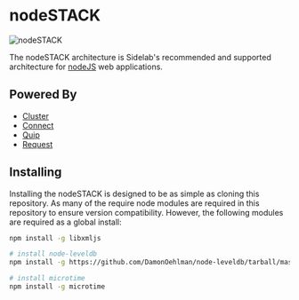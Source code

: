# nodeSTACK

![nodeSTACK](https://github.com/sidelab/nodestack/raw/master/assets/nodestack.png)

The nodeSTACK architecture is Sidelab's recommended and supported architecture for [nodeJS](http://nodejs.org/) web applications.  

## Powered By

- [Cluster](https://github.com/LearnBoost/cluster)
- [Connect](https://github.com/senchalabs/connect)
- [Quip](https://github.com/caolan/quip)
- [Request](https://github.com/mikeal/request)

## Installing

Installing the nodeSTACK is designed to be as simple as cloning this repository.  As many of the require node modules are required in this repository to ensure version compatibility.  However, the following modules are required as a global install:

```bash
npm install -g libxmljs

# install node-leveldb
npm install -g https://github.com/DamonOehlman/node-leveldb/tarball/master

# install microtime
npm install -g microtime
```
